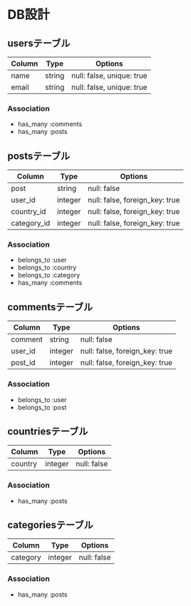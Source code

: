 # DB設計

## usersテーブル
|Column|Type|Options|
|------|----|-------|
|name|string|null: false, unique: true|
|email|string|null: false, unique: true|
### Association
- has_many :comments
- has_many :posts

## postsテーブル
|Column|Type|Options|
|------|----|-------|
|post|string|null: false|
|user_id|integer|null: false, foreign_key: true|
|country_id|integer|null: false, foreign_key: true|
|category_id|integer|null: false, foreign_key: true|
### Association
- belongs_to :user
- belongs_to :country
- belongs_to :category
- has_many :comments

## commentsテーブル
|Column|Type|Options|
|------|----|-------|
|comment|string|null: false|
|user_id|integer|null: false, foreign_key: true|
|post_id|integer|null: false, foreign_key: true|
### Association
- belongs_to :user
- belongs_to :post

## countriesテーブル
|Column|Type|Options|
|------|----|-------|
|country|integer|null: false|
### Association
- has_many :posts

## categoriesテーブル
|Column|Type|Options|
|------|----|-------|
|category|integer|null: false|
### Association
- has_many :posts
